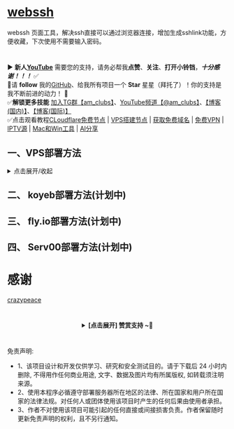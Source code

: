 # [webssh](https://github.com/amclubs/webssh)
webssh 页面工具，解决ssh直接可以通过浏览器连接，增加生成sshlink功能，方便收藏，下次使用不需要输入密码。

#
▶️ **新人[YouTube](https://youtube.com/@am_clubs?sub_confirmation=1)** 需要您的支持，请务必帮我**点赞**、**关注**、**打开小铃铛**，***十分感谢！！！*** ✅
</br>🎁请 **follow** 我的[GitHub](https://github.com/amclubs)、给我所有项目一个 **Star** 星星（拜托了）！你的支持是我不断前进的动力！ 💖
</br>✅**解锁更多技能** [加入TG群【am_clubs】](https://t.me/am_clubs)、[YouTube频道【@am_clubs】](https://youtube.com/@am_clubs?sub_confirmation=1)、[【博客(国内)】](https://amclubss.com)、[【博客(国际)】](https://amclubs.blogspot.com) 
</br>✅点击观看教程[CLoudflare免费节点](https://www.youtube.com/playlist?list=PLGVQi7TjHKXbrY0Pk8gm3T7m8MZ-InquF) | [VPS搭建节点](https://www.youtube.com/playlist?list=PLGVQi7TjHKXaVlrHP9Du61CaEThYCQaiY) | [获取免费域名](https://www.youtube.com/playlist?list=PLGVQi7TjHKXZGODTvB8DEervrmHANQ1AR) | [免费VPN](https://www.youtube.com/playlist?list=PLGVQi7TjHKXY7V2JF-ShRSVwGANlZULdk) | [IPTV源](https://www.youtube.com/playlist?list=PLGVQi7TjHKXbkozDYVsDRJhbnNaEOC76w) | [Mac和Win工具](https://www.youtube.com/playlist?list=PLGVQi7TjHKXYBWu65yP8E08HxAu9LbCWm) | [AI分享](https://www.youtube.com/playlist?list=PLGVQi7TjHKXaodkM-mS-2Nwggwc5wRjqY)


## 一、VPS部署方法
<details>
<summary>点击展开/收起</summary>

- 1、下载webssh安装包命令：
	```
	git clone https://github.com/amclubs/webssh
	```

- 2、**绑定Cloudflare域名生成证书**,并上传到服务器指定目录 <a href="https://youtu.be/cI36vtXuQrM">[点击观看视频教程]</a>
	```
	cd websssh
	```

- 3、安装webssh命令：

	**Python2** 安装webssh命令：
	```
	pip install webssh
	```

	**Python3** 安装webssh命令：
	```
	pip3 install webssh
	```

- 4、运行webssh命令 **(certfile/keyfile证书目录换成你服务器存储的目录和文件名称)**：

	**Python2** 运行webssh命令：
	```
	nohup python run.py --certfile='/root/cert/809098.pem' --keyfile='/root/cert/809098.key' --sslport=8443 > /dev/null 2>&1 &
	```

	**Python3** 运行webssh命令：
	```
	nohup python3 run.py --certfile='/root/cert/809098.pem' --keyfile='/root/cert/809098.key' --sslport=8443 > /dev/null 2>&1 &
	```

- 5、访问webssh：
	```
	https://域名:端口
	```

- 6、设置开机自动启动webssh **(WorkingDirectory/certfile/keyfile证书目录换成你服务器存储的目录和文件名称)**：
	1、写一个 service 文件 webssh.service
	```
	vi /etc/systemd/system/webssh.service
	```
	```
	[Unit]
	Description=WebSSH Service
	After=network.target

	[Service]
	Type=simple
	WorkingDirectory=/root/webssh
	ExecStart=/usr/bin/python3 run.py --certfile='/root/cert/809098.pem' --keyfile='/root/cert/809098.key' --sslport=8443
	Restart=always
	User=root

	[Install]
	WantedBy=multi-user.target
	```

	2、让服务生效
	```
	systemctl daemon-reload
	systemctl enable webssh
	systemctl start webssh
	```

	3、管理服务
	查看状态
	```
	systemctl status webssh    
	```
	重启
	```
	systemctl restart webssh
	```
	停止
	```
	systemctl stop webssh
	```
</details>

## 二、 koyeb部署方法(计划中)

## 三、 fly.io部署方法(计划中)

## 四、 Serv00部署方法(计划中)

# 感谢
[crazypeace](https://github.com/crazypeace/huashengdun-webssh)

# 
<center>
<details><summary><strong> [点击展开] 赞赏支持 ~🧧</strong></summary>
*我非常感谢您的赞赏和支持，它们将极大地激励我继续创新，持续产生有价值的工作。*

- **USDT-TRC20:** `TWTxUyay6QJN3K4fs4kvJTT8Zfa2mWTwDD`
- **TRX-TRC20:** `TWTxUyay6QJN3K4fs4kvJTT8Zfa2mWTwDD`

<div align="center"> 
  <img src="https://github.com/user-attachments/assets/e6cdc42a-6374-4722-b833-601738f72196" width="200"></br> 
  TRC10/TRC20扫码支付 
</div> 
</details>
</center>

 #
 免责声明:
 - 1、该项目设计和开发仅供学习、研究和安全测试目的。请于下载后 24 小时内删除, 不得用作任何商业用途, 文字、数据及图片均有所属版权, 如转载须注明来源。
 - 2、使用本程序必循遵守部署服务器所在地区的法律、所在国家和用户所在国家的法律法规。对任何人或团体使用该项目时产生的任何后果由使用者承担。
 - 3、作者不对使用该项目可能引起的任何直接或间接损害负责。作者保留随时更新免责声明的权利，且不另行通知。